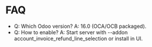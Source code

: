 # FAQ

- Q: Which Odoo version? A: 16.0 (OCA/OCB packaged).
- Q: How to enable? A: Start server with --addon account_invoice_refund_line_selection or install in UI.
